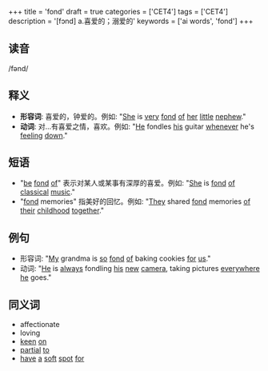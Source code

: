 +++
title = 'fond'
draft = true
categories = ['CET4']
tags = ['CET4']
description = '[fɔnd] a.喜爱的；溺爱的'
keywords = ['ai words', 'fond']
+++

## 读音
/fənd/

## 释义
- **形容词**: 喜爱的，钟爱的。例如: "[She](/zh/post/she/) is [very](/zh/post/very/) [fond](/zh/post/fond/) [of](/zh/post/of/) [her](/zh/post/her/) [little](/zh/post/little/) [nephew](/zh/post/nephew/)."
- **动词**: 对...有喜爱之情，喜欢。例如: "[He](/zh/post/he/) fondles [his](/zh/post/his/) guitar [whenever](/zh/post/whenever/) he's [feeling](/zh/post/feeling/) [down](/zh/post/down/)."

## 短语
- "[be](/zh/post/be/) [fond](/zh/post/fond/) [of](/zh/post/of/)" 表示对某人或某事有深厚的喜爱。例如: "[She](/zh/post/she/) is [fond](/zh/post/fond/) [of](/zh/post/of/) [classical](/zh/post/classical/) [music](/zh/post/music/)."
- "[fond](/zh/post/fond/) memories" 指美好的回忆。例如: "[They](/zh/post/they/) shared [fond](/zh/post/fond/) memories [of](/zh/post/of/) [their](/zh/post/their/) [childhood](/zh/post/childhood/) [together](/zh/post/together/)."

## 例句
- 形容词: "[My](/zh/post/my/) grandma is [so](/zh/post/so/) [fond](/zh/post/fond/) [of](/zh/post/of/) baking cookies [for](/zh/post/for/) [us](/zh/post/us/)."
- 动词: "[He](/zh/post/he/) is [always](/zh/post/always/) fondling [his](/zh/post/his/) [new](/zh/post/new/) [camera](/zh/post/camera/), taking pictures [everywhere](/zh/post/everywhere/) [he](/zh/post/he/) goes."

## 同义词
- affectionate
- loving
- [keen](/zh/post/keen/) [on](/zh/post/on/)
- [partial](/zh/post/partial/) [to](/zh/post/to/)
- [have](/zh/post/have/) [a](/zh/post/a/) [soft](/zh/post/soft/) [spot](/zh/post/spot/) [for](/zh/post/for/)
